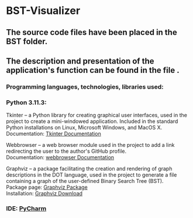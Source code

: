 # BST-Visualizer
## The source code files have been placed in the BST folder. 
## The description and presentation of the application's function can be found in the file .
### Programming languages, technologies, libraries used:

### Python 3.11.3:
Tkinter – a Python library for creating graphical user interfaces, used in the project to create a mini-windowed application. Included in the standard Python installations on Linux, Microsoft Windows, and MacOS X.
<br>
Documentation: [Tkinter Documentation]( https://docs.python.org/3/library/webbrowser.html)

Webbrowser – a web browser module used in the project to add a link redirecting the user to the author's GitHub profile.
<br>
Documentation: [webbrowser Documentation]( https://docs.python.org/3/library/tkinter.html)

Graphviz – a package facilitating the creation and rendering of graph descriptions in the DOT language, used in the project to generate a file containing a graph of the user-defined Binary Search Tree (BST). 
<br>
Package page: [Graphviz Package](https://pypi.org/project/graphviz/)
<br>
Installation: [Graphviz Download](https://graphviz.org/download/)

### IDE: [PyCharm](https://www.jetbrains.com/pycharm/)

